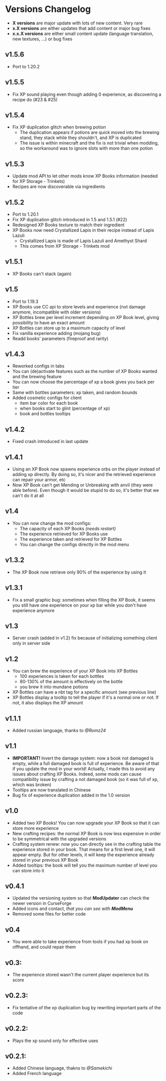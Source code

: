 # Versions Changelog

* **X versions** are major update with lots of new content. Very rare
* **x.X versions** are either updates that add content or major bug fixes
* **x.x.X versions** are either small content update (language translation, new textures, ...) or bug fixes

## v1.5.6

* Port to 1.20.2

## v1.5.5

* Fix XP sound playing even though adding 0 experience, as discovering a recipe
  do (#23 & #25)

## v1.5.4

* Fix XP duplication glitch when brewing potion
  * The duplication appears if potions are quick moved into the brewing stand,
    they stack while they shouldn't, and XP is duplicated
  * The issue is within minecraft and the fix is not trivial when modding, so
    the workaround was to ignore slots with more than one potion

## v1.5.3

* Update mod API to let other mods know XP Books information (needed for XP Storage - Trinkets)
* Recipes are now discoverable via ingredients

## v1.5.2

* Port to 1.20.1
* Fix XP duplication glitch introduced in 1.5 and 1.5.1 (#22)
* Redesigned XP Books texture to match their ingredient
* XP Books now need Crystallized Lapis in their recipe instead of Lapis Lazuli
  * Crystallized Lapis is made of Lapis Lazuli and Amethyst Shard
  * This comes from XP Storage - Trinkets mod

## v1.5.1

* XP Books can't stack (again)

## v1.5

* Port to 1.19.3
* XP Books use CC api to store levels and experience (not damage anymore, incompatible with older versions)
* XP Bottles brew per level increment depending on XP Book level, giving possibility to have an exact amount
* XP Bottles can store up to a maximum capacity of level
* Fix vanilla experience adding (mojang bug)
* Readd books' parameters (fireproof and rarity)

## v1.4.3

* Reworked configs in tabs
* You can (de)activate features such as the number of XP Books wanted and the brewing feature
* You can now choose the percentage of xp a book gives you back per tier
* Same with bottles parameters: xp taken, and random bounds
* Added cosmetic configs for client
  * item bar color for each book
  * when books start to glint (percentage of xp)
  * book and bottles tooltips

## v1.4.2

* Fixed crash introduced in last update

## v1.4.1

* Using an XP Book now spawns experience orbs on the player instead of adding xp directly. By doing so, it's nicer and 
  the retrieved experience can repair your armor, etc
* Now XP Book can't get Mending or Unbreaking with anvil (they were able before). Even though it would be stupid to do 
  so, it's better that we can't do it at all

## v1.4

* You can now change the mod configs:
  * The capacity of each XP Books *(needs restart)*
  * The experience retrieved for XP Books use
  * The experience taken and retrieved for XP Bottles
  * You can change the configs directly in the mod menu

## v1.3.2

* The XP Book now retrieve only 90% of the experience by using it

## v1.3.1

* Fix a small graphic bug: sometimes when filling the XP Book, it seems you still have one experience on your xp bar 
while you don't have experience anymore

## v1.3

* Server crash (added in v1.2) fix because of initializing something client only in server side

## v1.2
* You can brew the experience of your XP Book into XP Bottles
  * 100 experiences is taken for each bottles
  * 80-130% of the amount is effectively on the bottle
  * you brew it into mundane potions
* XP Bottles can have a nbt tag for a specific amount (see previous line)
* XP Bottles display a tooltip to tell the player if it's a normal one or not. If not, it also displays the XP amount

## v1.1.1
* Added russian language, thanks to *@Romz24*

## v1.1
* **IMPORTANT!** Invert the damage system: now a book not damaged is empty, while a full damaged book is full of 
  experience. Be aware of that if you update the mod in your world! Actually, I made this to avoid any issues about 
  crafting XP Books. Indeed, some mods can cause compatibility issue by crafting a not damaged book (so it was full of 
  xp, which was broken)
* Tooltips are now translated in Chinese
* Bug fix of experience duplication added in the 1.0 version

## v1.0
* Added two XP Books! You can now upgrade your XP Book so that it can store more experience
* New crafting recipes: the normal XP Book is now less expensive in order to be symmetrical with the upgraded versions
* Crafting system renew: now you can directly see in the crafting table the experience stored in your book. That means 
  for a first level one, it will appear empty. But for other levels, it will keep the experience already stored in your 
  previous XP Book
* Added tooltips: the book will tell you the maximum number of level you can store into it

## v0.4.1
* Updated the versioning system so that **ModUpdater** can check the newer version in CurseForge
* Added icons and contact, *that you can see with **ModMenu***
* Removed some files for better code

## v0.4
* You were able to take experience from tools if you had xp book on offhand, and could repair them

## v0.3: 
* The experience stored wasn't the current player experience but its score

## v0.2.3:
* Fix tentative of the xp duplication bug by rewriting important parts of the code

## v0.2.2:
* Plays the xp sound only for effective uses

## v0.2.1:
* Added Chinese language, thakns to *@Samekichi*
* Added French language
